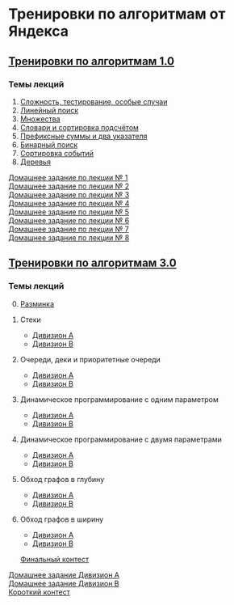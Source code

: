 # Тренировки по алгоритмам от Яндекса

## <a href="https://yandex.ru/yaintern/algorithm-training_1" data-smooth-scroll="true">Тренировки по алгоритмам 1.0</a>

### Темы лекций

1. <a href="https://github.com/IgrMd/yandex-algos-training/tree/main/Тренировки%20по%20алгоритмам%201.0/Лекция%201.%20«Сложность%2C%20тестирование%2C%20особые%20случаи»" data-smooth-scroll="true">Сложность, тестирование, особые случаи</a>
2. <a href="https://github.com/IgrMd/yandex-algos-training/tree/58834967d9f65203a432dbf591ca680c803287cd/%D0%A2%D1%80%D0%B5%D0%BD%D0%B8%D1%80%D0%BE%D0%B2%D0%BA%D0%B8%20%D0%BF%D0%BE%20%D0%B0%D0%BB%D0%B3%D0%BE%D1%80%D0%B8%D1%82%D0%BC%D0%B0%D0%BC%201.0/%D0%9B%D0%B5%D0%BA%D1%86%D0%B8%D1%8F%202.%20%C2%AB%D0%9B%D0%B8%D0%BD%D0%B5%D0%B9%D0%BD%D1%8B%D0%B9%20%D0%BF%D0%BE%D0%B8%D1%81%D0%BA%C2%BB" data-smooth-scroll="true">Линейный поиск</a>
3. <a href="https://github.com/IgrMd/yandex-algos-training/tree/58834967d9f65203a432dbf591ca680c803287cd/%D0%A2%D1%80%D0%B5%D0%BD%D0%B8%D1%80%D0%BE%D0%B2%D0%BA%D0%B8%20%D0%BF%D0%BE%20%D0%B0%D0%BB%D0%B3%D0%BE%D1%80%D0%B8%D1%82%D0%BC%D0%B0%D0%BC%201.0/%D0%9B%D0%B5%D0%BA%D1%86%D0%B8%D1%8F%203.%20%C2%AB%D0%9C%D0%BD%D0%BE%D0%B6%D0%B5%D1%81%D1%82%D0%B2%D0%B0%C2%BB" data-smooth-scroll="true">Множества</a>
4. <a href="https://github.com/IgrMd/yandex-algos-training/tree/58834967d9f65203a432dbf591ca680c803287cd/%D0%A2%D1%80%D0%B5%D0%BD%D0%B8%D1%80%D0%BE%D0%B2%D0%BA%D0%B8%20%D0%BF%D0%BE%20%D0%B0%D0%BB%D0%B3%D0%BE%D1%80%D0%B8%D1%82%D0%BC%D0%B0%D0%BC%201.0/%D0%9B%D0%B5%D0%BA%D1%86%D0%B8%D1%8F%204.%20%C2%AB%D0%A1%D0%BB%D0%BE%D0%B2%D0%B0%D1%80%D0%B8%20%D0%B8%20%D1%81%D0%BE%D1%80%D1%82%D0%B8%D1%80%D0%BE%D0%B2%D0%BA%D0%B0%20%D0%BF%D0%BE%D0%B4%D1%81%D1%87%D1%91%D1%82%D0%BE%D0%BC%C2%BB" data-smooth-scroll="true">Словари и сортировка подсчётом</a>
5. <a href="https://github.com/IgrMd/yandex-algos-training/tree/58834967d9f65203a432dbf591ca680c803287cd/%D0%A2%D1%80%D0%B5%D0%BD%D0%B8%D1%80%D0%BE%D0%B2%D0%BA%D0%B8%20%D0%BF%D0%BE%20%D0%B0%D0%BB%D0%B3%D0%BE%D1%80%D0%B8%D1%82%D0%BC%D0%B0%D0%BC%201.0/%D0%9B%D0%B5%D0%BA%D1%86%D0%B8%D1%8F%205.%20%C2%AB%D0%9F%D1%80%D0%B5%D1%84%D0%B8%D0%BA%D1%81%D0%BD%D1%8B%D0%B5%20%D1%81%D1%83%D0%BC%D0%BC%D1%8B%20%D0%B8%20%D0%B4%D0%B2%D0%B0%20%D1%83%D0%BA%D0%B0%D0%B7%D0%B0%D1%82%D0%B5%D0%BB%D1%8F%C2%BB" data-smooth-scroll="true">Префиксные суммы и два указателя</a>
6. <a href="https://github.com/IgrMd/yandex-algos-training/tree/58834967d9f65203a432dbf591ca680c803287cd/%D0%A2%D1%80%D0%B5%D0%BD%D0%B8%D1%80%D0%BE%D0%B2%D0%BA%D0%B8%20%D0%BF%D0%BE%20%D0%B0%D0%BB%D0%B3%D0%BE%D1%80%D0%B8%D1%82%D0%BC%D0%B0%D0%BC%201.0/%D0%9B%D0%B5%D0%BA%D1%86%D0%B8%D1%8F%206.%20%C2%AB%D0%91%D0%B8%D0%BD%D0%B0%D1%80%D0%BD%D1%8B%D0%B9%20%D0%BF%D0%BE%D0%B8%D1%81%D0%BA%C2%BB" data-smooth-scroll="true">Бинарный поиск</a>
7. <a href="https://github.com/IgrMd/yandex-algos-training/tree/58834967d9f65203a432dbf591ca680c803287cd/%D0%A2%D1%80%D0%B5%D0%BD%D0%B8%D1%80%D0%BE%D0%B2%D0%BA%D0%B8%20%D0%BF%D0%BE%20%D0%B0%D0%BB%D0%B3%D0%BE%D1%80%D0%B8%D1%82%D0%BC%D0%B0%D0%BC%201.0/%D0%9B%D0%B5%D0%BA%D1%86%D0%B8%D1%8F%207.%20%C2%AB%D0%A1%D0%BE%D1%80%D1%82%D0%B8%D1%80%D0%BE%D0%B2%D0%BA%D0%B0%20%D1%81%D0%BE%D0%B1%D1%8B%D1%82%D0%B8%D0%B9%C2%BB" data-smooth-scroll="true">Сортировка событий</a>
8. <a href="https://github.com/IgrMd/yandex-algos-training/tree/58834967d9f65203a432dbf591ca680c803287cd/%D0%A2%D1%80%D0%B5%D0%BD%D0%B8%D1%80%D0%BE%D0%B2%D0%BA%D0%B8%20%D0%BF%D0%BE%20%D0%B0%D0%BB%D0%B3%D0%BE%D1%80%D0%B8%D1%82%D0%BC%D0%B0%D0%BC%201.0/%D0%9B%D0%B5%D0%BA%D1%86%D0%B8%D1%8F%208.%20%C2%AB%D0%94%D0%B5%D1%80%D0%B5%D0%B2%D1%8C%D1%8F%C2%BB" data-smooth-scroll="true">Деревья</a>

<a href="https://contest.yandex.ru/contest/27393/enter/" data-smooth-scroll="true">Домашнее задание по лекции № 1</a>  
<a href="https://contest.yandex.ru/contest/27472/enter/" data-smooth-scroll="true">Домашнее задание по лекции № 2</a>  
<a href="https://contest.yandex.ru/contest/27663/enter/" data-smooth-scroll="true">Домашнее задание по лекции № 3</a>  
<a href="https://contest.yandex.ru/contest/27665/enter/" data-smooth-scroll="true">Домашнее задание по лекции № 4</a>  
<a href="https://contest.yandex.ru/contest/27794/enter/" data-smooth-scroll="true">Домашнее задание по лекции № 5</a>  
<a href="https://contest.yandex.ru/contest/27844/enter/" data-smooth-scroll="true">Домашнее задание по лекции № 6</a>  
<a href="https://contest.yandex.ru/contest/27883/enter/" data-smooth-scroll="true">Домашнее задание по лекции № 7</a>  
<a href="https://contest.yandex.ru/contest/28069/enter/" data-smooth-scroll="true">Домашнее задание по лекции № 8</a>

## <a href="https://yandex.ru/yaintern/algorithm-training" data-smooth-scroll="true">Тренировки по алгоритмам 3.0</a>

### Темы лекций

0. <a href="" data-smooth-scroll="true">Разминка</a>
1. Стеки
    * <a href="" data-smooth-scroll="true">Дивизион A</a>
    * <a href="" data-smooth-scroll="true">Дивизион B</a>
2. Очереди, деки и приоритетные очереди
    * <a href="" data-smooth-scroll="true">Дивизион A</a>
    * <a href="" data-smooth-scroll="true">Дивизион B</a>
3. Динамическое программирование с одним параметром
    * <a href="" data-smooth-scroll="true">Дивизион A</a>
    * <a href="" data-smooth-scroll="true">Дивизион B</a>
4. Динамическое программирование с двумя параметрами
    * <a href="" data-smooth-scroll="true">Дивизион A</a>
    * <a href="" data-smooth-scroll="true">Дивизион B</a>
5. Обход графов в глубину
    * <a href="" data-smooth-scroll="true">Дивизион A</a>
    * <a href="" data-smooth-scroll="true">Дивизион B</a>
6. Обход графов в ширину
    * <a href="" data-smooth-scroll="true">Дивизион A</a>
    * <a href="" data-smooth-scroll="true">Дивизион B</a>

   <a href="" data-smooth-scroll="true">Финальный контест</a>

<a href="https://contest.yandex.ru/contest/45469" data-smooth-scroll="true">Домашнее задание Дивизион А</a>  
<a href="https://contest.yandex.ru/contest/45468" data-smooth-scroll="true">Домашнее задание Дивизион B</a>  
<a href="https://contest.yandex.ru/contest/46304" data-smooth-scroll="true">Короткий контест</a>  
